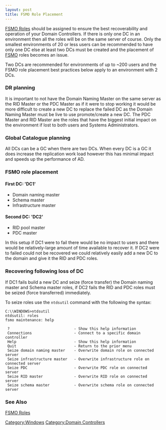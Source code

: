 ```yaml
---
layout: post 
title: FSMO Role Placement
---
```


[FSMO Roles](FSMO_Roles "wikilink") should be assigned to ensure the
best recoverability and operation of your Domain Controllers. If there
is only one DC in an environment then all the roles will be on the same
server of course. Only the smallest environments of 20 or less users can
be recommended to have only one DC else at least two DCs must be created
and the placement of [FSMO](FSMO_Roles "wikilink") roles becomes an
issue.

Two DCs are recommended for environments of up to \~200 users and the
FSMO role placement best practices below apply to an environment with 2
DCs.

### DR planning

It is important to not have the Domain Naming Master on the same server
as the RID Master or the PDC Master as if it were to stop working it
would be more difficult to create a new DC to replace the failed DC as
the Domain Naming Master must be live to use promote/create a new DC.
The PDC Master and RID Master are the roles that have the biggest
initial impact on the environment if lost to both users and Systems
Administrators.

### Global Catalogue planning

All DCs can be a GC when there are two DCs. When every DC is a GC it
does increase the replication work load however this has minimal impact
and speeds up the performance of AD.

### FSMO role placement

#### First DC: \'DC1\'

-   Domain naming master
-   Schema master
-   Infrastructure master

#### Second DC: \'DC2\'

-   RID pool master
-   PDC master

In this setup if DC1 were to fail there would be no impact to users and
there would be relatively-large amount of time available to recover it.
If DC2 were to failed could not be recovered we could relatively easily
add a new DC to the domain and give it the RID and PDC roles.

### Recovering following loss of DC

If DC1 fails build a new DC and seize (force transfer) the Domain naming
master and Schema master roles, if DC2 fails the RID and PDC roles must
be seized (force transferred) immediately.

To seize roles use the `ntdsutil` command with the following the syntax:

    C:\\WINDOWS>ntdsutil
    ntdsutil: roles
    fsmo maintenance: help

     ?                             - Show this help information
     Connections                   - Connect to a specific domain controller
     Help                          - Show this help information
     Quit                          - Return to the prior menu
     Seize domain naming master    - Overwrite domain role on connected server
     Seize infrastructure master   - Overwrite infrastructure role on connected server
     Seize PDC                     - Overwrite PDC role on connected server
     Seize RID master              - Overwrite RID role on connected server
     Seize schema master           - Overwrite schema role on connected server

### See Also

[FSMO Roles](FSMO_Roles "wikilink")

[Category:Windows](Category:Windows "wikilink") [Category:Domain
Controllers](Category:Domain_Controllers "wikilink")
